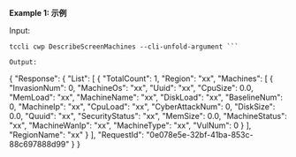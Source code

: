 **Example 1: 示例**



Input: 

```
tccli cwp DescribeScreenMachines --cli-unfold-argument ```

Output: 
```
{
    "Response": {
        "List": [
            {
                "TotalCount": 1,
                "Region": "xx",
                "Machines": [
                    {
                        "InvasionNum": 0,
                        "MachineOs": "xx",
                        "Uuid": "xx",
                        "CpuSize": 0.0,
                        "MemLoad": "xx",
                        "MachineName": "xx",
                        "DiskLoad": "xx",
                        "BaselineNum": 0,
                        "MachineIp": "xx",
                        "CpuLoad": "xx",
                        "CyberAttackNum": 0,
                        "DiskSize": 0.0,
                        "Quuid": "xx",
                        "SecurityStatus": "xx",
                        "MemSize": 0.0,
                        "MachineStatus": "xx",
                        "MachineWanIp": "xx",
                        "MachineType": "xx",
                        "VulNum": 0
                    }
                ],
                "RegionName": "xx"
            }
        ],
        "RequestId": "0e078e5e-32bf-41ba-853c-88c697888d99"
    }
}
```

